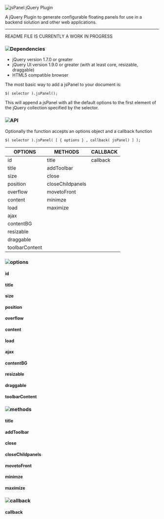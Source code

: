 ![jsPanel jQuery Plugin](https://github.com/Flyer53/jsPanel/raw/master/demopage/images/readme-header.jpg)

A jQuery Plugin to generate configurable floating panels for use in a backend solution and other web applications.

---

README FILE IS CURRENTLY A WORK IN PROGRESS

### ![Dependencies](https://github.com/Flyer53/jsPanel/raw/master/demopage/images/dependencies.jpg)
+ jQuery version 1.7.0 or greater
+ jQuery UI version 1.9.0 or greater (with at least core, resizable, draggable)
+ HTML5 compatible browser

The most basic way to add a jsPanel to your document is:

	$( selector ).jsPanel();

This will append a jsPanel with all the default options to the first element of the jQuery collection specified by the selector.

### ![API](https://github.com/Flyer53/jsPanel/raw/master/demopage/images/api.jpg)

Optionally the function accepts an options object and a callback function

	$( selector ).jsPanel( [ { options } , callback( jsPanel) ] );
	

| OPTIONS        | METHODS          | CALLBACK      |
| -------------- | ---------------- | ------------- |
| id             | title            | callback      |
| title          | addToolbar       |               |
| size           | close            |               |
| position       | closeChildpanels |               |
| overflow       | movetoFront      |               |
| content        | minimze          |               |
| load           | maximize         |               |
| ajax           |                  |               |
| contentBG      |                  |               |
| resizable      |                  |               |
| draggable      |                  |               |
| toolbarContent |                  |               |

### ![options](https://github.com/Flyer53/jsPanel/raw/master/demopage/images/options.jpg)

#### id ####
#### title ####
#### size ####
#### position ####
#### overflow ####
#### content ####
#### load ####
#### ajax ####
#### contentBG ####
#### resizable ####
#### draggable ####
#### toolbarContent ####

### ![methods](https://github.com/Flyer53/jsPanel/raw/master/demopage/images/methods.jpg)

#### title ####
#### addToolbar ####
#### close ####
#### closeChildpanels ####
#### movetoFront ####
#### minimze ####
#### maximize ####

### ![callback](https://github.com/Flyer53/jsPanel/raw/master/demopage/images/callback.jpg)

#### callback ####